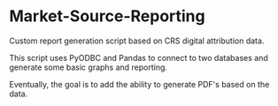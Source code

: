 # Market-Source-Reporting
Custom report generation script based on CRS digital attribution data.

This script uses PyODBC and Pandas to connect to two databases and generate some basic graphs and reporting.

Eventually, the goal is to add the ability to generate PDF's based on the data. 
